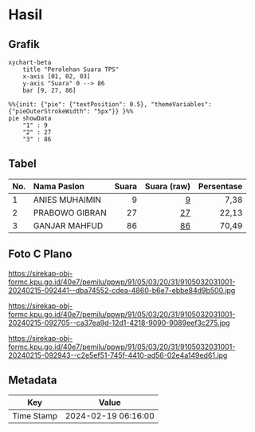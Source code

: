 # Hasil

## Grafik

```mermaid
xychart-beta
    title "Perolehan Suara TPS"
    x-axis [01, 02, 03]
    y-axis "Suara" 0 --> 86
    bar [9, 27, 86]
```

```mermaid
%%{init: {"pie": {"textPosition": 0.5}, "themeVariables": {"pieOuterStrokeWidth": "5px"}} }%%
pie showData
    "1" : 9
    "2" : 27
    "3" : 86
```

## Tabel

| No. | Nama Paslon    | Suara | Suara (raw) | Persentase |
|:--- |:-------------- | -----:| -----------:| ----------:|
| 1   | ANIES MUHAIMIN | 9     | [9][p-1]    | 7,38       |
| 2   | PRABOWO GIBRAN | 27    | [27][p-2]   | 22,13      |
| 3   | GANJAR MAHFUD  | 86    | [86][p-3]   | 70,49      |


[p-1]: https://github.com/gigit-pemilu/pemilu-2024-91-papua/blob/main/pilpres/hitung-suara/sub/91-papua/sub/05-kepulauan-yapen/sub/03-yapen-timur/sub/2031-wabompi/sub/001-tps/sub/paslon-1.txt
[p-2]: https://github.com/gigit-pemilu/pemilu-2024-91-papua/blob/main/pilpres/hitung-suara/sub/91-papua/sub/05-kepulauan-yapen/sub/03-yapen-timur/sub/2031-wabompi/sub/001-tps/sub/paslon-2.txt
[p-3]: https://github.com/gigit-pemilu/pemilu-2024-91-papua/blob/main/pilpres/hitung-suara/sub/91-papua/sub/05-kepulauan-yapen/sub/03-yapen-timur/sub/2031-wabompi/sub/001-tps/sub/paslon-3.txt

## Foto C Plano

https://sirekap-obj-formc.kpu.go.id/40e7/pemilu/ppwp/91/05/03/20/31/9105032031001-20240215-092441--dba74552-cdea-4860-b6e7-ebbe84d9b500.jpg

https://sirekap-obj-formc.kpu.go.id/40e7/pemilu/ppwp/91/05/03/20/31/9105032031001-20240215-092705--ca37ea9d-12d1-4218-9090-9089eef3c275.jpg

https://sirekap-obj-formc.kpu.go.id/40e7/pemilu/ppwp/91/05/03/20/31/9105032031001-20240215-092943--c2e5ef51-745f-4410-ad56-02e4a149ed61.jpg


## Metadata

| Key        | Value               |
| ---------- | ------------------- |
| Time Stamp | 2024-02-19 06:16:00 |



